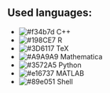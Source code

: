 ## Used languages:

* ![#f34b7d](https://via.placeholder.com/15/f03c15/000000?text=+) C++
* ![#198CE7](https://via.placeholder.com/15/198CE7/000000?text=+) R
* ![#3D6117](https://via.placeholder.com/15/3D6117/000000?text=+) TeX
* ![#A9A9A9](https://via.placeholder.com/15/A9A9A9/000000?text=+) Mathematica
* ![#3572A5](https://via.placeholder.com/15/3572A5/000000?text=+) Python
* ![#e16737](https://via.placeholder.com/15/e16737/000000?text=+) MATLAB
* ![#89e051](https://via.placeholder.com/15/89e051/000000?text=+) Shell

<span class="flag-de"></span>
